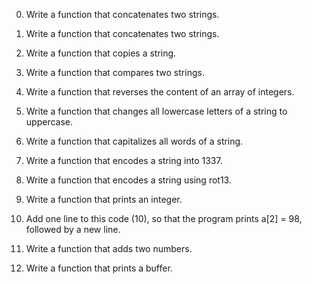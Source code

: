 0. Write a function that concatenates two strings.

1. Write a function that concatenates two strings.

2. Write a function that copies a string.

3. Write a function that compares two strings.

4. Write a function that reverses the content of an array of integers.

5. Write a function that changes all lowercase letters of a string to uppercase.

6. Write a function that capitalizes all words of a string.

7. Write a function that encodes a string into 1337.

8. Write a function that encodes a string using rot13.

9. Write a function that prints an integer.

10. Add one line to this code (10), so that the program prints a[2] = 98, followed by a new line.

11. Write a function that adds two numbers.

12. Write a function that prints a buffer.
